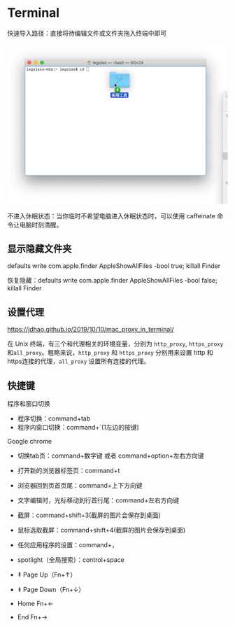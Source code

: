 # Terminal

快速导入路径：直接将待编辑文件或文件夹拖入终端中即可

![](images/8d0427a0705812a7d1e7611041f0e9b6.gif)

不进入休眠状态：当你临时不希望电脑进入休眠状态时，可以使用 caffeinate 命令让电脑时刻清醒。

## 显示隐藏文件夹

defaults write com.apple.finder AppleShowAllFiles -bool true; killall Finder

恢复隐藏：defaults write com.apple.finder AppleShowAllFiles -bool false; killall Finder

## 设置代理

https://jdhao.github.io/2019/10/10/mac_proxy_in_terminal/

在 Unix 终端，有三个和代理相关的环境变量，分别为 `http_proxy`, `https_proxy` 和`all_proxy`。粗略来说，`http_proxy` 和 `https_proxy` 分别用来设置 http 和 https连接的代理，`all_proxy` 设置所有连接的代理。

## 快捷键

程序和窗口切换
- 程序切换：command+tab
- 程序内窗口切换：command+`(1左边的按键)

Google chrome
- 切换tab页：command+数字键 或者 command+option+左右方向键
- 打开新的浏览器标签页：command+t
- 浏览器回到页首页尾：command+上下方向键

- 文字编辑时，光标移动到行首行尾：command+左右方向键
- 截屏：command+shift+3(截屏的图片会保存到桌面)
- 鼠标选取截屏：command+shift+4(截屏的图片会保存到桌面)
- 任何应用程序的设置：command+，
- spotlight（全局搜索）：control+space

- ⇞ Page Up（Fn+↑）
- ⇟ Page Down（Fn+↓）
- Home Fn+←
- End Fn+→